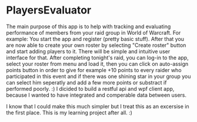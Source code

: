 # PlayersEvaluator

The main purpose of this app is to help with tracking and evaluating performance of members from your raid group in World of Warcraft. 
For example: You start the app and register (pretty basic stuff). 
After that you are now able to create your own roster by selecting "Create roster" button and start adding players to it. 
There will be simple and intuitive user interface for that.
After completing tonight's raid, you can log-in to the app, select your roster from menu and load it, 
then you can click on auto-assign points button in order to give for example +10 points to every raider who participated in this event
and if there was one shining star in your group you can select him seperatly and add a few more points or substract if performed poorly. :)
I dicided to build a restful api and wpf client app, because I wanted to have integrated and comperable data between users.

I know that I could make this much simpler but I treat this as an excersise in the first place. This is my learning project after all. :)


